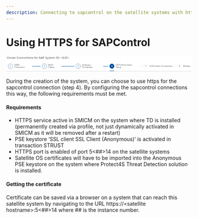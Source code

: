 ```yaml
---
description: Connecting to sapcontrol on the satellite systems with https
---
```


# Using HTTPS for SAPControl





![SAPControl setup](<../../../../.gitbook/assets/image (40) (2).png>)

During the creation of the system, you can choose to use https for the sapcontrol connection (step 4). By configuring the sapcontrol connections this way, the following requirements must be met.

#### Requirements

* HTTPS service active in SMICM on the system where TD is installed (permanently created via profile, not just dynamically activated in SMICM as it will be removed after a restart)
* PSE keystore ‘SSL client SSL Client (Anonymous)’  is activated in transaction STRUST
* HTTPS port is enabled of port 5<##>14 on the satellite systems
* Satellite OS certificates will have to be imported into the Anonymous PSE keystore on the system where Protect4S Threat Detection solution is installed.

#### Getting the certificate&#x20;

Certificate can be saved via a browser on a system that can reach this satellite system by navigating to the URL https://\<satellite hostname>:5<##>14 where ## is the instance number.

